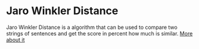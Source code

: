 # Jaro Winkler Distance
Jaro Winkler Distance is a algorithm that can be used to compare two strings of sentences and get the score in percent how much is similar.
<a href="https://en.wikipedia.org/wiki/Jaro%E2%80%93Winkler_distance">More about it</a>
